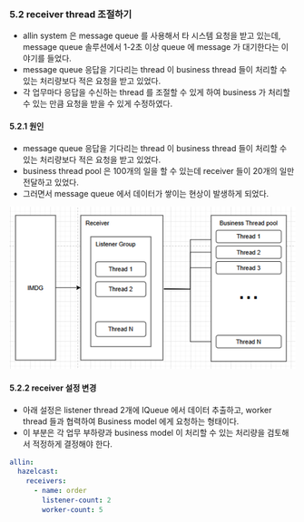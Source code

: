 ### 5.2 receiver thread 조절하기
- allin system 은 message queue 를 사용해서 타 시스템 요청을 받고 있는데, message queue 솔루션에서 1-2초 이상 queue 에 message 가 대기한다는 이야기를 들었다.
- message queue 응답을 기다리는 thread 이 business thread 들이 처리할 수 있는 처리량보다 적은 요청을 받고 있었다.
- 각 업무마다 응답을 수신하는 thread 를 조절할 수 있게 하여 business 가 처리할 수 있는 만큼 요청을 받을 수 있게 수정하였다.

#### 5.2.1 원인 
- message queue 응답을 기다리는 thread 이 business thread 들이 처리할 수 있는 처리량보다 적은 요청을 받고 있었다.
- business thread pool 은 100개의 일을 할 수 있는데 receiver 들이 20개의 일만 전달하고 있었다.
- 그러면서 message queue 에서 데이터가 쌓이는 현상이 발생하게 되었다.

![img.png](../images/5200_receiver_thread.png)



#### 5.2.2 receiver 설정 변경
- 아래 설정은 listener thread 2개에 IQueue 에서 데이터 추출하고, worker thread 들과 협력하여 Business model 에게 요청하는 형태이다.
- 이 부분은 각 업무 부하량과 business model 이 처리할 수 있는 처리량을 검토해서 적정하게 결정해야 한다. 
```yaml
allin:
  hazelcast:
    receivers:
      - name: order
        listener-count: 2
        worker-count: 5
```